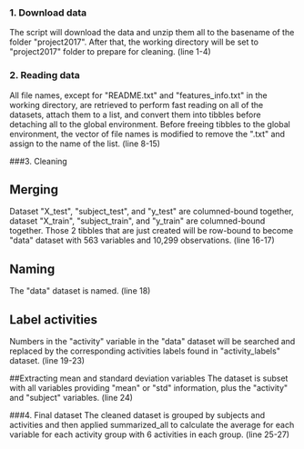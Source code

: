 ### 1. Download data

The script will download the data and unzip them all to the basename of
the folder "project2017". After that, the working directory will be set
to "project2017" folder to prepare for cleaning. (line 1-4)

### 2. Reading data

All file names, except for "README.txt" and "features_info.txt" in the
working directory, are retrieved to perform fast reading on all of the
datasets, attach them to a list, and convert them into tibbles before
detaching all to the global environment.
Before freeing tibbles to the global environment, the vector of file names
is modified to remove the ".txt" and assign to the name of the list.
(line 8-15)

###3. Cleaning

## Merging
Dataset "X_test", "subject_test", and "y_test" are columned-bound together,
dataset "X_train", "subject_train", and "y_train" are columned-bound together.
Those 2 tibbles that are just created will be row-bound to become "data"
dataset with 563 variables and 10,299 observations. (line 16-17)

## Naming
The "data" dataset is named. (line 18)

## Label activities
Numbers in the "activity" variable in the "data" dataset will be searched and
replaced by the corresponding activities labels found in "activity_labels"
dataset. (line 19-23)

##Extracting mean and standard deviation variables
The dataset is subset with all variables providing "mean" or "std"
information, plus the "activity" and "subject" variables. (line 24)

###4. Final dataset
The cleaned dataset is grouped by subjects and activities and then applied
summarized_all to calculate the average for each variable for each activity
group with 6 activities in each group. (line 25-27)